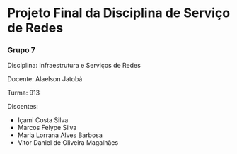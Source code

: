 # Projeto Final da Disciplina de Serviço de Redes
### Grupo 7

Disciplina: Infraestrutura e Serviços de Redes

Docente: Alaelson Jatobá

Turma: 913

Discentes:

* Içami Costa Silva
* Marcos Felype Silva
* Maria Lorrana Alves Barbosa
* Vitor Daniel de Oliveira Magalhães
